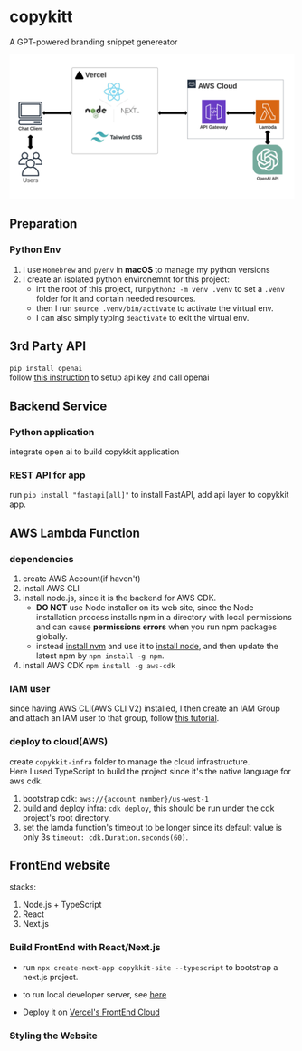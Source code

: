 # copykitt
A GPT-powered branding snippet genereator

![App_Architecture.svg](assets/App_Architecture.svg)

## Preparation
### Python Env
1. I use `Homebrew` and `pyenv` in **macOS** to manage my python versions
2. I create an isolated python environemnt for this project:
    - int the root of this project, run`python3 -m venv .venv`
    to set a `.venv` folder for it and contain needed resources.
    - then I run `source .venv/bin/activate` to activate the virtual env.
    - I can also simply typing `deactivate` to exit the virtual env.

## 3rd Party API
`pip install openai`  
follow [this instruction](https://platform.openai.com/docs/quickstart/step-2-setup-your-api-key) to setup api key and call openai

## Backend Service
### Python application
integrate open ai to build copykkit application

### REST API for app
run `pip install "fastapi[all]"` to install FastAPI, add api layer to copykkit app.

## AWS Lambda Function
### dependencies
1. create AWS Account(if haven't)
2. install AWS CLI
3. install node.js, since it is the backend for AWS CDK.
   - **DO NOT** use Node installer on its web site, since the Node installation process installs npm in a directory with local permissions and can cause __permissions errors__ when you run npm packages globally.
   - instead [install nvm](https://github.com/nvm-sh/nvm#installing-and-updating) and use it to [install node](https://github.com/nvm-sh/nvm#usage), and then update the latest npm by `npm install -g npm`.
4. install AWS CDK `npm install -g aws-cdk`

### IAM user
since having AWS CLI(AWS CLI V2) installed, I then create an IAM Group and attach an IAM user to that group, follow [this tutorial](https://docs.aws.amazon.com/IAM/latest/UserGuide/id_users_create.html#id_users_create_cliwpsapi).

### deploy to cloud(AWS)
create `copykkit-infra` folder to manage the cloud infrastructure.  
Here I used TypeScript to build the project since it's the native language for aws cdk.

1. bootstrap cdk: `aws://{account number}/us-west-1`
2. build and deploy infra: `cdk deploy`, this should be run under the cdk project's root directory.
3. set the lamda function's timeout to be longer since its default value is only 3s `timeout: cdk.Duration.seconds(60)`.

## FrontEnd website
stacks:
1. Node.js + TypeScript
2. React
3. Next.js

### Build FrontEnd with React/Next.js
- run `npx create-next-app copykkit-site --typescript` to bootstrap a next.js project.

- to run local developer server, see [here](./copykkit-site/README.md)

- Deploy it on [Vercel's FrontEnd Cloud](https://vercel.com/)

### Styling the Website
